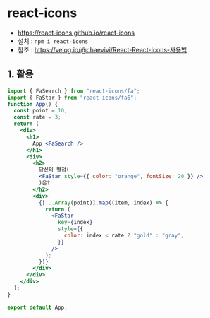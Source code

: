 # react-icons

- https://react-icons.github.io/react-icons
- 설치 : `npm i react-icons`
- 참조 : https://velog.io/@chaevivi/React-React-Icons-사용법

## 1. 활용

```jsx
import { FaSearch } from "react-icons/fa";
import { FaStar } from "react-icons/fa6";
function App() {
  const point = 10;
  const rate = 3;
  return (
    <div>
      <h1>
        App <FaSearch />
      </h1>
      <div>
        <h2>
          당신의 별점(
          <FaStar style={{ color: "orange", fontSize: 20 }} />
          )은?
        </h2>
        <div>
          {[...Array(point)].map((item, index) => {
            return (
              <FaStar
                key={index}
                style={{
                  color: index < rate ? "gold" : "gray",
                }}
              />
            );
          })}
        </div>
      </div>
    </div>
  );
}

export default App;
```
